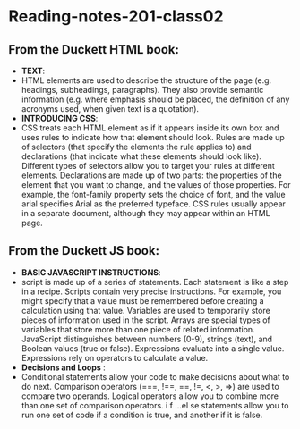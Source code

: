 # Reading-notes-201-class02
## From the Duckett HTML book:
+ **TEXT**:<br>
+ HTML elements are used to describe the structure of
the page (e.g. headings, subheadings, paragraphs). They also provide semantic information (e.g. where
emphasis should be placed, the definition of any
acronyms used, when given text is a quotation). <br>
+ **INTRODUCING CSS**:<br>
+ CSS treats each HTML element as if it appears inside
its own box and uses rules to indicate how that
element should look.
 Rules are made up of selectors (that specify the
elements the rule applies to) and declarations (that
indicate what these elements should look like).
 Different types of selectors allow you to target your
rules at different elements.
 Declarations are made up of two parts: the properties
of the element that you want to change, and the values
of those properties. For example, the font-family
property sets the choice of font, and the value arial
specifies Arial as the preferred typeface.
 CSS rules usually appear in a separate document,
although they may appear within an HTML page. <br>
## From the Duckett JS book: 
+ **BASIC JAVASCRIPT INSTRUCTIONS**:<br>
+ script is made up of a series of statements. Each 
statement is like a step in a recipe. 
Scripts contain very precise instructions. For example, you might specify that a value must be remembered before creating a calculation using that value. 
Variables are used to temporarily store pieces of information used in the script. 
Arrays are special types of variables that store more than one piece of related information. 
JavaScript distinguishes between numbers (0-9), strings (text), and Boolean values (true or false).
Expressions evaluate into a single value. Expressions rely on operators to calculate a value. <br>
+ **Decisions and Loops** :<br>
+ Conditional statements allow your code to make decisions about what to do next. 
Comparison operators (===, !==, ==, !=, <, >, =>) are used to compare two operands. 
Logical operators allow you to combine more than one set of comparison operators. i f ...el se statements allow you to run one set of code if a condition is true, and another if it is false. 




